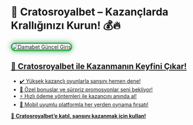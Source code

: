 <h1>👑 Cratosroyalbet – Kazançlarda Krallığınızı Kurun! 💰🔥</h1>

<a href="https://cutt.ly/CratosLink" title="Cratosroyalbet Slot Oyunları">
<img src="https://i.ibb.co/BtMhhf6/g-venligiris.jpg" alt="Damabet Güncel Giriş" 
         style="max-width: 100%; border: 3px solid #28a745; border-radius: 15px; box-shadow: 0px 0px 15px rgba(40, 167, 69, 0.8);">

<h2>🚀 Cratosroyalbet ile Kazanmanın Keyfini Çıkar!</h2>
<ul>
  <li>✔️ Yüksek kazançlı oyunlarla şansını hemen dene!</li>
  <li>🎁 Özel bonuslar ve sürpriz promosyonlar seni bekliyor!</li>
  <li>⚡️ Hızlı ödeme yöntemleri ile kazancını anında al!</li>
  <li>📱 Mobil uyumlu platformla her yerden oynama fırsatı!</li>
</ul>

<p>💎 <strong>Cratosroyalbet’e katıl, şansını kazanmak için kullan!</strong></p>

<meta name="description" content="Cratosroyalbet ile yüksek kazançlar elde et! Özel bonuslar, güvenli ödeme yöntemleri ve hızla artan kazançlarla hemen oynamaya başla!">
